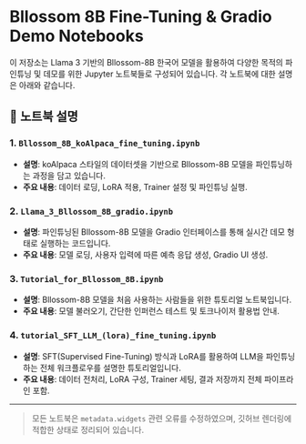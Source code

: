 # Bllossom 8B Fine-Tuning & Gradio Demo Notebooks

이 저장소는 Llama 3 기반의 Bllossom-8B 한국어 모델을 활용하여 다양한 목적의 파인튜닝 및 데모를 위한 Jupyter 노트북들로 구성되어 있습니다. 각 노트북에 대한 설명은 아래와 같습니다.

## 📁 노트북 설명

### 1. `Bllossom_8B_koAlpaca_fine_tuning.ipynb`
- **설명**: koAlpaca 스타일의 데이터셋을 기반으로 Bllossom-8B 모델을 파인튜닝하는 과정을 담고 있습니다.
- **주요 내용**: 데이터 로딩, LoRA 적용, Trainer 설정 및 파인튜닝 실행.

### 2. `Llama_3_Bllossom_8B_gradio.ipynb`
- **설명**: 파인튜닝된 Bllossom-8B 모델을 Gradio 인터페이스를 통해 실시간 데모 형태로 실행하는 코드입니다.
- **주요 내용**: 모델 로딩, 사용자 입력에 따른 예측 응답 생성, Gradio UI 생성.

### 3. `Tutorial_for_Bllossom_8B.ipynb`
- **설명**: Bllossom-8B 모델을 처음 사용하는 사람들을 위한 튜토리얼 노트북입니다.
- **주요 내용**: 모델 불러오기, 간단한 인퍼런스 테스트 및 토크나이저 활용법 안내.

### 4. `tutorial_SFT_LLM_(lora)_fine_tuning.ipynb`
- **설명**: SFT(Supervised Fine-Tuning) 방식과 LoRA를 활용하여 LLM을 파인튜닝하는 전체 워크플로우를 설명한 튜토리얼입니다.
- **주요 내용**: 데이터 전처리, LoRA 구성, Trainer 세팅, 결과 저장까지 전체 파이프라인 포함.

---

> 모든 노트북은 `metadata.widgets` 관련 오류를 수정하였으며, 깃허브 렌더링에 적합한 상태로 정리되어 있습니다.
